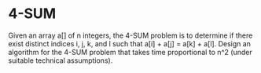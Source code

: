 # 4-SUM

Given an array a[] of n integers, the 4-SUM problem is to determine if there exist distinct indices i, j, k, and l such that a[i] + a[j] = a[k] + a[l]. Design an algorithm for the 4-SUM problem that takes time proportional to n^2 (under suitable technical assumptions).
